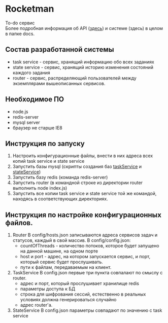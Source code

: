 # Rocketman
To-do сервис </br>
Более подробная информация об API ([здесь](docs/API%20documentation.md)) и системе (здесь) в целом в папке docs.

## Состав разработанной системы
+ task service - сервис, хранящий информацию обо всех заданиях
+ state service - сервис, хранящий историю изменения состояний каждого задания
+ router - сервис, распределяющий пользователей между экземплярами вышеописанных сервисов.

## Необходимое ПО
+ node.js
+ redis-server
+ mysql server
+ браузер не старше IE8

## Инструкция по запуску
1. Настроить конфигурационные файлы, внести в них адреса всех копий task service и state service
2. Запустить базы mysql (скрипты создания баз [taskService](docs/DB%20scripts/task.sql) и [stateService](docs/DB%20scripts/task.sql))
3. Запустить базу redis (команда redis-server)
4. Запустить router (в командной строке из директории router выполнить node index.js)
5. Запустить все копии task service и state service той же командой, находясь в соответствующих директориях.

## Инструкция по настройке конфигурационных файлов.
1. Router
   В config/hosts.json записываются адреса сервисов задач и статусов, каждый в свой массив.
   В config/config.json:
   + countOfThreads - количество потоков, которое будет запущено на данной машине, на одном порте
   + host и port - адрес, на котором запускается сервис, и порт, который сервис будет прослушивать.
   + пути к файлам, передаваемым на клиент.
2. TaskService
   В config.json первые три пункта совпалают по смыслу с router.
   + адрес и порт, который прослушивает хранилище redis
   + параметры доступа к БД
   + строка для шифрования сессий, естественно в реальных условиях должна генерироваться случайно 
   + адрес router'а.
3. StateService
   В config.json параметры совпадают по значению с task service
